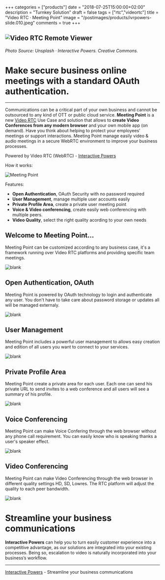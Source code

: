 +++
categories = ["products"]
date = "2018-07-25T15:00:00+02:00"
description = "Turnkey Solution"
draft = false
tags = ["rtc","videortc"]
title = "Video RTC · Meeting Point"
image = "/postimages/products/ivrpowers-slide.010.jpeg"
comments = true
+++

![Video RTC Remote Viewer](/postimages/products/ivrpowers-slide.010.jpeg)
------------
###### Photo Source: Unsplash · Interactive Powers. Creative Commons.

#	Make secure business online meetings with a standard OAuth authentication.
---

Communications can be a critical part of your own business and cannot be outsourced to any kind of OTT or public cloud service. **Meeting Point** is a new [Video RTC](http://blog.ivrpowers.com/post/products/video-rtc/) Use Case and solution that allows to **create Video Conferences from any modern browser** and your own mobile app (on demand). Have you think about helping to protect your employees' meetings or support interactions. Meeting Point manage easily video & audio meetings in a secure WebRTC environment to improve your business processes.

Powered by Video RTC (WebRTC) - [Interactive Powers](http://www.ivrpowers.com/)

How it works:

![Meeting Point](/postimages/products/ivrpowers-turnkey-screen.004.jpeg)

Features:

* **Open Authentication**, OAuth Security with no password required 
* **User Management**, manage multiple user accounts easily
* **Private Profile Area**, create a private user meeting point
* **Voice & Video conferencing**, create easily web conferencing with multiple peers.
* **Video Quality**, select the right quality acording to your own needs

##	Welcome to Meeting Point...

Meeting Point can be customized according to any business case, it's a framework running over Video RTC platforms and providing specific team meetings.

![blank](/postimages/products/mp-slides.001.jpeg)

##	Open Authentication, OAuth

Meeting Point is powered by OAuth technology to login and authenticate any user. You don't have to take care about password storage or updates all will be managed externaly.

![blank](/postimages/products/mp-slides.002.jpeg)

##	User Management

Meeting Point includes a powerful user management to allows easy creation and edition of all users you want to connect to your services.

![blank](/postimages/products/mp-slides.004.jpeg)

##	Private Profile Area

Meeting Point create a private area for each user. Each one can send his private URL to send invites to a web conference and all users will see a summary of his profile.

![blank](/postimages/products/mp-slides.007.jpeg)

##	Voice Conferencing

Meeting Point can make Voice Confering through the web browser without any phone call requirement. You can easily know who is speaking thanks a user's speaker effect.

![blank](/postimages/products/mp-slides.010.jpeg)

##	Video Conferencing

Meeting Point can make Video Conferencing through the web browser in different quality settings HD, SD, Lowres. The RTC platform will adjust the quality to each peer bandwidth.

![blank](/postimages/products/mp-slides.009.jpeg)

#	Streamline your business communications

**Interactive Powers** can help you to turn easily customer experience into a competitive advantage, as our solutions are integrated into your existing processes. Being so, escalation to video is naturally incorporated into your business’s workflow.

---
[Interactive Powers](http://www.ivrpowers.com/ ) - Streamline your business communications

